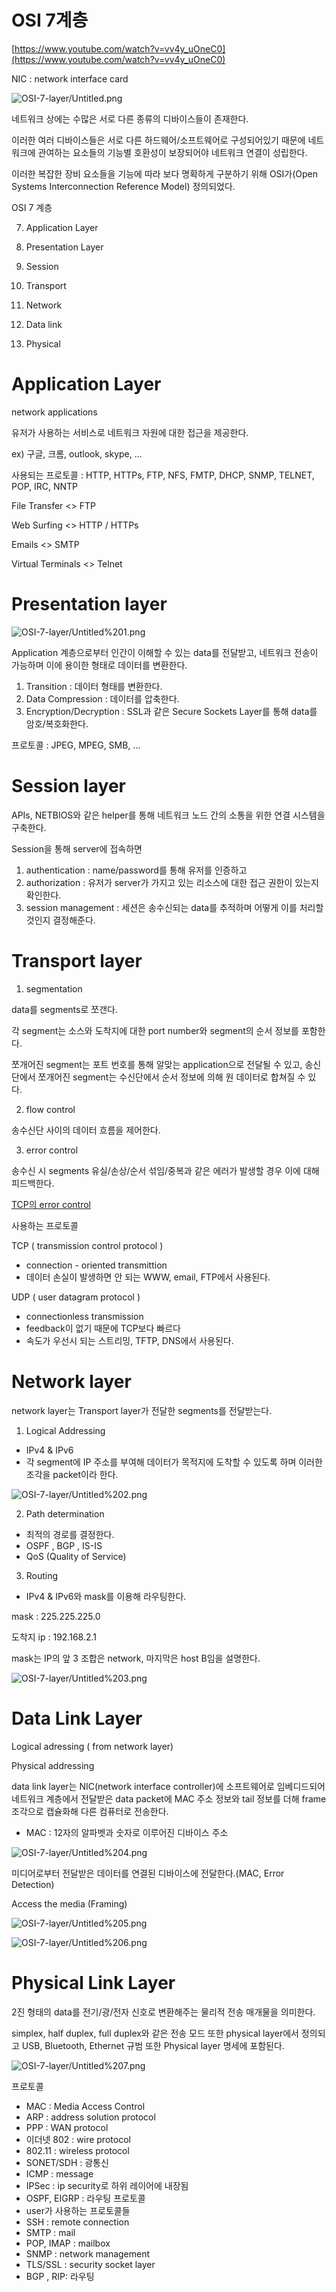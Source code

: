 # OSI 7계층

[https://www.youtube.com/watch?v=vv4y_uOneC0](https://www.youtube.com/watch?v=vv4y_uOneC0)

NIC : network interface card

![OSI-7-layer/Untitled.png](OSI-7-layer/Untitled.png)

네트워크 상에는 수많은 서로 다른 종류의 디바이스들이 존재한다.

이러한 여러 디바이스들은 서로 다른 하드웨어/소프트웨어로 구성되어있기 때문에 네트워크에 관여하는 요소들의 기능별 호환성이 보장되어야 네트워크 연결이 성립한다.

이러한 복잡한 장비 요소들을 기능에 따라 보다 명확하게 구분하기 위해 OSI가(Open Systems Interconnection Reference Model) 정의되었다.

OSI 7 계층

7. Application Layer

6. Presentation Layer

5. Session

4. Transport

3. Network 

2. Data link

1.  Physical

# Application Layer

network applications

유저가 사용하는 서비스로 네트워크 자원에 대한 접근을 제공한다.

ex) 구글, 크롬, outlook, skype, ...

사용되는 프로토콜 : HTTP, HTTPs, FTP, NFS, FMTP, DHCP, SNMP, TELNET, POP, IRC, NNTP

File Transfer <> FTP

Web Surfing <> HTTP / HTTPs

Emails <> SMTP

Virtual Terminals <> Telnet

# Presentation layer

![OSI-7-layer/Untitled%201.png](OSI-7-layer/Untitled%201.png)

Application 계층으로부터 인간이 이해할 수 있는 data를 전달받고,
네트워크 전송이 가능하며 이에 용이한 형태로 데이터를 변환한다.

1. Transition : 데이터 형태를 변환한다.
2. Data Compression : 데이터를 압축한다.
3. Encryption/Decryption : SSL과 같은 Secure Sockets Layer를 통해 data를 암호/복호화한다.

프로토콜 : JPEG, MPEG, SMB, ...

# Session layer

APIs, NETBIOS와 같은 helper를 통해 네트워크 노드 간의 소통을 위한 연결 시스템을 구축한다.

Session을 통해 server에 접속하면

1. authentication : name/password를 통해 유저를 인증하고
2. authorization : 유저가 server가 가지고 있는 리소스에 대한 접근 권한이 있는지 확인한다.
3. session management : 세션은 송수신되는 data를 추적하며 어떻게 이를 처리할 것인지 결정해준다.

# Transport layer

1. segmentation

data를 segments로 쪼갠다.

각 segment는 소스와 도착지에 대한 port number와 segment의 순서 정보를 포함한다.

쪼개어진 segment는 포트 번호를 통해 알맞는 application으로 전달될 수 있고, 송신단에서 쪼개어진 segment는 수신단에서  순서 정보에 의해 원 데이터로 합쳐질 수 있다.

2. flow control

송수신단 사이의 데이터 흐름을 제어한다.

3. error control

송수신 시 segments 유실/손상/순서 섞임/중복과 같은 에러가 발생할 경우 이에 대해 피드백한다.

[TCP의 error control](https://www.geeksforgeeks.org/error-control-in-tcp/)

사용하는 프로토콜

TCP ( transmission control protocol ) 

- connection - oriented transmittion
- 데이터 손실이 발생하면 안 되는 WWW, email, FTP에서 사용된다.

UDP ( user datagram protocol ) 

- connectionless transmission
- feedback이 없기 때문에 TCP보다 빠르다
- 속도가 우선시 되는 스트리밍, TFTP, DNS에서 사용된다.

# Network layer

network layer는 Transport layer가 전달한 segments를 전달받는다.

1. Logical Addressing

- IPv4 & IPv6
- 각 segment에 IP 주소를 부여해 데이터가 목적지에 도착할 수 있도록 하며 이러한 조각을 packet이라 한다.

![OSI-7-layer/Untitled%202.png](OSI-7-layer/Untitled%202.png)

2. Path determination

- 최적의 경로를 결정한다.
- OSPF , BGP , IS-IS
- QoS (Quality of Service)

3. Routing

- IPv4 & IPv6와 mask를 이용해 라우팅한다.

mask : 225.225.225.0 

도착지 ip : 192.168.2.1 

mask는 IP의 앞 3 조합은 network, 마지막은 host B임을 설명한다.

![OSI-7-layer/Untitled%203.png](OSI-7-layer/Untitled%203.png)

# Data Link Layer

Logical adressing ( from network layer)

Physical addressing

data link layer는 NIC(network interface controller)에 소프트웨어로 임베디드되어 네트워크 계층에서 전달받은 data packet에 MAC 주소 정보와 tail 정보를 더해 frame 조각으로 캡슐화해 다른 컴퓨터로 전송한다.

- MAC : 12자의 알파벳과 숫자로 이루어진 디바이스 주소

![OSI-7-layer/Untitled%204.png](OSI-7-layer/Untitled%204.png)

미디어로부터 전달받은 데이터를 연결된 디바이스에 전달한다.(MAC, Error Detection)

Access the media (Framing)

![OSI-7-layer/Untitled%205.png](OSI-7-layer/Untitled%205.png)

![OSI-7-layer/Untitled%206.png](OSI-7-layer/Untitled%206.png)

# Physical Link Layer

2진 형태의 data를 전기/광/전자 신호로 변환해주는 물리적 전송 매개물을 의미한다.

simplex, half duplex, full duplex와 같은 전송 모드 또한 physical layer에서 정의되고 USB, Bluetooth, Ethernet 규범 또한 Physical layer 명세에 포함된다.

![OSI-7-layer/Untitled%207.png](OSI-7-layer/Untitled%207.png)


프로토콜

- MAC : Media Access Control
- ARP : address solution protocol
- PPP : WAN protocol
- 이더넷 802 : wire protocol
- 802.11 : wireless protocol
- SONET/SDH : 광통신
- ICMP : message
- IPSec : ip security로 하위 레이어에 내장됨
- OSPF, EIGRP : 라우팅 프로토콜
- user가 사용하는 프로토콜들
- SSH : remote connection
- SMTP : mail
- POP, IMAP : mailbox
- SNMP : network management
- TLS/SSL : security socket layer
- BGP , RIP: 라우팅
